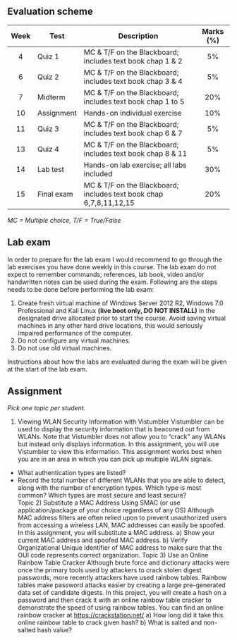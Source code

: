 ## Evaluation scheme 
| Week | Test          | Description                                                        |Marks (%)
|:----:| ------------- |--------------------------------------------------------------------|:-------:
| 4    | Quiz 1        | MC & T/F on the Blackboard; includes text book chap 1 & 2          | 5%
| 6    | Quiz 2        | MC & T/F on the Blackboard; includes text book chap 3 & 4          | 5%  
| 7    | Midterm       | MC & T/F on the Blackboard; includes text book chap 1 to 5         | 20%
| 10   | Assignment    | Hands-on individual exercise                                       | 10%
| 11   | Quiz 3        | MC & T/F on the Blackboard; includes text book chap 6 & 7          | 5%
| 13   | Quiz 4        | MC & T/F on the Blackboard; includes text book chap 8 & 11         | 5%
| 14   | Lab test      | Hands-on lab exercise; all labs included                           | 30%
| 15   | Final exam    | MC & T/F on the Blackboard; includes text book chap 6,7,8,11,12,15 | 20%

*MC = Multiple choice, T/F = True/False*

## Lab exam
In order to prepare for the lab exam I would recommend to go through the lab exercises you have done weekly in this course. The lab exam do not expect to remember commands; references, lab book, video and/or handwritten notes can be used during the exam. Following are the steps needs to be done before performing the lab exam:  
1. Create fresh virtual machine of Windows Server 2012 R2, Windows 7.0 Professional and Kali Linux **(live boot only, DO NOT INSTALL)** in the designated drive allocated prior to start the course. Avoid saving virtual machines in any other hard drive locations, this would seriously impaired performance of the computer.  
2. Do not configure any virtual machines.  
3. Do not use old virtual machines.  

Instructions about how the labs are evaluated during the exam will be given at the start of the lab exam.

## Assignment
*Pick one topic per student.*  

1. Viewing WLAN Security Information with Vistumbler
Vistumbler can be used to display the security information that is beaconed out from WLANs. Note that Vistumbler does not allow you to “crack” any WLANs but instead only displays information. In this assignment, you will use Vistumbler to view this information. This assignment works best when you are in an area in which you can pick up multiple WLAN signals.  
  * What authentication types are listed?  
  * Record the total number of different WLANs that you are able to detect, along with the number of encryption types. Which type is most common? Which types are most secure and least secure?  
Topic 2) Substitute a MAC Address Using SMAC (or use application/package of your choice regardless of any OS)
Although MAC address filters are often relied upon to prevent unauthorized users from accessing a wireless LAN, MAC addresses can easily be spoofed. In this assignment, you will substitute a MAC address.
a) Show your current MAC address and spoofed MAC address.
b) Verify Organizational Unique Identifier of MAC address to make sure that the OUI code represents correct organization.
Topic 3) Use an Online Rainbow Table Cracker
Although brute force and dictionary attacks were once the primary tools used by attackers to crack stolen digest passwords, more recently attackers have used rainbow tables. Rainbow tables make password attacks easier by creating a large pre-generated data set of candidate digests. In this project, you will create a hash on a password and then crack it with an online rainbow table cracker to demonstrate the speed of using rainbow tables. You can find an online rainbow cracker at https://crackstation.net/ 
a) How long did it take this online rainbow table to crack given hash?
b) What is salted and non-salted hash value?
